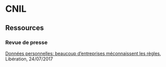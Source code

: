 # CNIL

## Ressources

### Revue de presse 

[Données personnelles: beaucoup d’entreprises méconnaissent les règles](http://www.liberation.fr/futurs/2017/07/24/donnees-personnelles-beaucoup-d-entreprises-meconnaissent-les-regles_1585778), Libération, 24/07/2017



